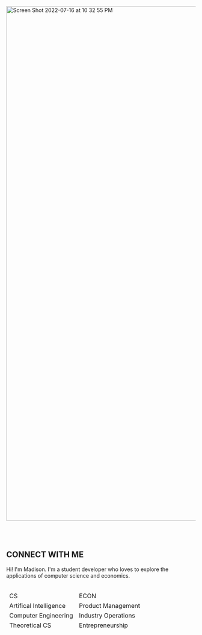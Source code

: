 <img width="1364" alt="Screen Shot 2022-07-16 at 10 32 55 PM" src="https://user-images.githubusercontent.com/52668142/180666354-cbb8c4c8-4cea-4e58-98b4-e9a72b6bc588.png">

<br><br>

## CONNECT WITH ME
Hi! I'm Madison. I'm a student developer who loves to explore the applications of computer science and economics. <br>
<br>
<table>
  <thead>
    <tr>
      <td>CS</td>
      <td>ECON</td>
    </tr>
  </thead>
  <thead>
    <tr>
      <td>Artifical Intelligence</td>
      <td>Product Management</td>
    </tr>
  </thead>
  <thead>
    <tr>
      <td>Computer Engineering</td>
      <td>Industry Operations</td>
    </tr>
  </thead>
  <thead>
    <tr>
      <td>Theoretical CS</td>
      <td>Entrepreneurship</td>
    </tr>
  </thead>
</table>




